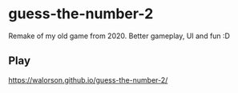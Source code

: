 # guess-the-number-2
Remake of my old game from 2020. Better gameplay, UI and fun :D
## Play
https://walorson.github.io/guess-the-number-2/
